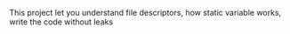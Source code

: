 This project let you understand file descriptors, how static variable works, write the code without leaks
